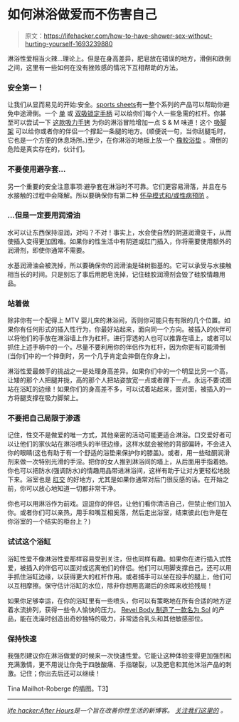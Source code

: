 # 如何淋浴做爱而不伤害自己

> 原文：<https://lifehacker.com/how-to-have-shower-sex-without-hurting-yourself-1693239880>

淋浴性爱相当火辣...理论上。但是在身高差异，肥皂放在错误的地方，滑倒和跌倒之间，这里有一些如何在没有挫败感的情况下互相帮助的方法。



### 安全第一！

让我们从显而易见的开始:安全。[sports sheets](http://sportsheets.com/)有一整个系列的产品可以帮助你避免中途滑倒。一个 [单](https://sportsheets.com/product/single-locking-suction-handle/) 或 [双吸锁定手柄](https://sportsheets.com/product/dual-locking-suction-handle/) 可以给你们每个人一些急需的杠杆。你甚至可以尝试一下 [这款吸力手铐](https://www.filthydirty.com/sex-in-the-shower-suction-handcuffs.html#oid=1005_1) 为你的淋浴冒险增加一点 S & M 味道！这个 [吸脚架](https://sportsheets.com/product/single-locking-suction-foot-rest/) 可以给你或者你的伴侣一个撑起一条腿的地方。(顺便说一句，当你刮腿毛时，它也是一个方便的休息场所。)至少，在你淋浴的地板上放一个 [橡胶浴垫](http://smile.amazon.com/Large-Rubber-Safety-Mat-White/dp/B003TFXEGK?asc_campaign=InlineText&asc_refurl=https://lifehacker.com/how-to-have-shower-sex-without-hurting-yourself-1693239880&asc_source=&tag=kinjalifehackerlink-20) 。滑倒的危险是真实存在的，伙计们。

### 不要使用避孕套...

另一个重要的安全注意事项:避孕套在淋浴时不可靠。它们更容易滑落，并且在与水接触的过程中会降解。所以要确保你有第二种 [怀孕模式和/或性病预防](https://lifehacker.com/a-basic-guide-to-the-countless-birth-control-options-ou-1673259659) 。

### ...但是一定要用润滑油

水可以让东西保持湿润，对吗？不对！事实上，水会使自然的阴道润滑变干，从而使插入变得更加困难。如果你的性生活中有阴道或肛门插入，你将需要使用额外的润滑剂，即使你通常不需要。

水基润滑油会被洗掉，所以要确保你的润滑油是硅树脂基的。它可以承受与水接触相当长的时间。只是别忘了事后用肥皂洗掉，记住硅胶润滑剂会毁了硅胶情趣用品。

### 站着做

除非你有一个配得上 MTV 婴儿床的淋浴间，否则你可能只有有限的几个位置。如果你有任何形式的插入性行为，你最好站起来，面向同一个方向。被插入的伙伴可以将他们的手放在淋浴墙上作为杠杆。进行穿透的人也可以推靠在墙上，或者可以抓住上述手柄中的一个。尽量不要利用你的伴侣作为杠杆，因为你更有可能滑倒(当你们中的一个摔倒时，另一个几乎肯定会摔倒在你身上)。

淋浴性爱最棘手的挑战之一是处理身高差异。如果你们中的一个明显比另一个高，让矮的那个人把腿并拢，高的那个人把站姿放宽一点或者蹲下一点。永远不要试图站在浴缸的边缘！如果你们的身高差不多，可以试着站起来，面对面，被插入的一方将腿支撑在吸力脚架上。

### 不要把自己局限于渗透

记住，性交不是做爱的唯一方式，其他亲密的活动可能更适合淋浴。口交爱好者可以让他们的家伙站在淋浴喷头的半径边缘，这样水就会被他的背部偏转，不会进入你的眼睛(这也有助于有一个舒适的浴垫来保护你的膝盖)。或者，用一些硅酮润滑剂来做一次特别光滑的手淫。把你的女人推到淋浴间的墙上，从后面用手指着她。你也可以把防水(强调防水)的情趣用品带进淋浴间，这样有助于让对方更轻松地脱下来。浴室也是 [肛交](http://gawker.com/the-booty-eating-renaissance-1633706123) 的好地方，尤其是如果你通常对后门很反感的话。在开始之前，你可以放心地知道一切都非常干净。

你也可以用淋浴作为前戏。逗逗你的伴侣，让他们看你清洁自己，但禁止他们加入你。或者你们可以亲热，用手和嘴互相奚落，然后走出浴室，结束彼此(也许是在你浴室的一个结实的柜台上？)

### 试试这个浴缸

浴缸性爱不像淋浴性爱那样容易受到关注，但也同样有趣。如果你在进行插入式性爱，被插入的伴侣可以面对或远离他们的伴侣。他们可以用脚支撑自己，还可以用手抓住浴缸边缘，以获得更大的杠杆作用。或者捕手可以坐在投手的腿上，他们可以互相摩擦。保守估计浴缸的水位，除非你想用高潮后的余晖来收拾残局！

如果你足够幸运，在你的浴缸里有一些喷头，你可以有策略地在所有合适的地方逆着水流排列，获得一些令人愉快的压力。 [Revel Body 制造了一款名为 Sol](https://www.filthydirty.com/revel-body-sol-sonic-vibrator.html#oid=1005_1) 的产品，能在洗澡时创造出奇妙独特的吸力，非常适合乳头和其他敏感部位。

### 保持快速

我强烈建议你在淋浴做爱的时候来一次快速性爱。它能让这种体验变得更加强烈和充满激情，更不用说让你免于四肢酸痛、手指皲裂，以及肥皂和其他沐浴产品的刺激。记住；你出去后还可以继续！

Tina Mailhot-Roberge 的插图。T3】

* * *

[*life hacker:After Hours*](http://afterhours.lifehacker.com/)*是一个旨在改善你性生活的新博客。* [*关注我们这里的*](https://twitter.com/LHAfterHours) *。*